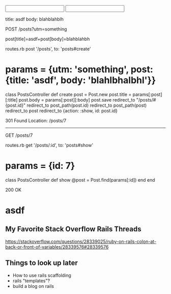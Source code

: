 <form action='/posts?utm=something'>
  <input name='post[title]'>
  <input name='post[body]'>
</form>

title: asdf
body: blahblahblh



POST /posts?utm=something

post[title]=asdf+post[body]=blahblahbh



routes.rb
  post '/posts', to: 'posts#create'

# params = {utm: 'something', post: {title: 'asdf', body: 'blahlbhalbhl'}}
class PostsController
  def create
    post = Post.new
    post.title = params[:post][:title]
    post.body = params[:post][:body]
    post.save
    redirect_to "/posts/#{post.id}"
    redirect_to post_path(post.id)
    redirect_to post_path(post)
    redirect_to post
    redirect_to {action: :show, id: post.id}

301 Found
Location: /posts/7


-----


GET /posts/7


routes.rb
  get '/posts/:id', to: 'posts#show'


# params = {id: 7}
class PostsController
  def show
    @post = Post.find(params[:id])
  end
end



200 OK

<html><h1>asdf</h1></html>


## My Favorite Stack Overflow Rails Threads

https://stackoverflow.com/questions/28339025/ruby-on-rails-colon-at-back-or-front-of-variables/28339576#28339576

## Things to look up later

- How to use rails scaffolding
- rails "templates"?
- build a blog on rails 
